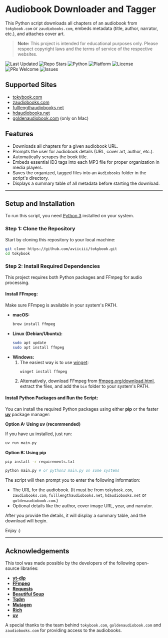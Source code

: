 # Audiobook Downloader and Tagger

This Python script downloads all chapters of an audiobook from `tokybook.com` or `zaudiobooks.com`, embeds metadata (title, author, narrator, etc.), and attaches cover art.

> **Note:**
> This project is intended for educational purposes only. Please respect copyright laws and the terms of service of the respective websites.

![Last Updated](https://img.shields.io/github/last-commit/aviiciii/tokybook?label=Last%20Updated)
![Repo Stars](https://img.shields.io/github/stars/aviiciii/tokybook?style=social)
![Python](https://img.shields.io/badge/Python-3.7%2B-blue?logo=python&logoColor=white)
![Platform](https://img.shields.io/badge/Platform-Cross--Platform-009688?logo=windows&logoColor=white)
![License](https://img.shields.io/github/license/aviiciii/tokybook?color=orange)
![PRs Welcome](https://img.shields.io/badge/PRs-welcome-brightgreen.svg)
![Issues](https://img.shields.io/github/issues/aviiciii/tokybook?color=informational)

## Supported Sites

* [tokybook.com](https://tokybook.com)
* [zaudiobooks.com](https://zaudiobooks.com)
* [fulllengthaudiobooks.net](https://fulllengthaudiobooks.net/)
* [hdaudiobooks.net](https://hdaudiobooks.net/)
* [goldenaudiobook.com](https://goldenaudiobook.com) (only on Mac)

## Features

* Downloads all chapters for a given audiobook URL.
* Prompts the user for audiobook details (URL, cover art, author, etc.).
* Automatically scrapes the book title.
* Embeds essential ID3 tags into each MP3 file for proper organization in media players.
* Saves the organized, tagged files into an `Audiobooks` folder in the script's directory.
* Displays a summary table of all metadata before starting the download.

---

## Setup and Installation

To run this script, you need [Python 3](https://www.python.org/downloads/) installed on your system.

### Step 1: Clone the Repository

Start by cloning this repository to your local machine:

```bash
git clone https://github.com/aviiciii/tokybook.git
cd tokybook
```

### Step 2: Install Required Dependencies

This project requires both Python packages and FFmpeg for audio processing.

#### Install FFmpeg:

Make sure FFmpeg is available in your system's PATH.

- **macOS:**
  ```bash
  brew install ffmpeg
  ```
- **Linux (Debian/Ubuntu):**
  ```bash
  sudo apt update
  sudo apt install ffmpeg
  ```
- **Windows:**
  1. The easiest way is to use [winget](https://learn.microsoft.com/en-us/windows/package-manager/winget/):
     ```bash
     winget install ffmpeg
     ```
  2. Alternatively, download FFmpeg from [ffmpeg.org/download.html](https://ffmpeg.org/download.html), extract the files, and add the `bin` folder to your system's PATH.

#### Install Python Packages and Run the Script:

You can install the required Python packages using either **pip** or the faster **[uv](https://github.com/astral-sh/uv)** package manager:

**Option A: Using uv (recommended)**

If you have [uv](https://github.com/astral-sh/uv) installed, just run:

```bash
uv run main.py
```

**Option B: Using pip**

```bash
pip install -r requirements.txt
```

```bash
python main.py # or python3 main.py on some systems
```

The script will then prompt you to enter the following information:

* The URL for the audiobook. (It must be from `tokybook.com`, `zaudiobooks.com`, `fulllengthaudiobooks.net`, `hdaudiobooks.net` or `goldenaudiobook.com`.)
* Optional details like the author, cover image URL, year, and narrator.

After you provide the details, it will display a summary table, and the download will begin.

Enjoy :)

---

## Acknowledgements

This tool was made possible by the developers of the following open-source libraries:

* **[yt-dlp](https://github.com/yt-dlp/yt-dlp)**
* **[FFmpeg](https://ffmpeg.org/)**
* **[Requests](https://requests.readthedocs.io/en/latest/)**
* **[Beautiful Soup](https://www.crummy.com/software/BeautifulSoup/bs4/doc/)**
* **[Tqdm](https://github.com/tqdm/tqdm)**
* **[Mutagen](https://mutagen.readthedocs.io/en/latest/)**
* **[Rich](https://github.com/Textualize/rich)**
* **[uv](https://github.com/astral-sh/uv)**

A special thanks to the team behind `tokybook.com`, `goldenaudiobook.com` and `zaudiobooks.com` for providing access to the audiobooks.
